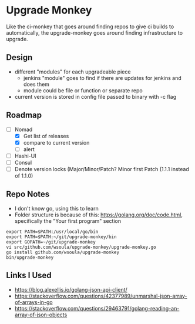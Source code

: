 Upgrade Monkey
===

Like the ci-monkey that goes around finding repos to give ci builds to automatically,
the upgrade-monkey goes around finding infrastructure to upgrade.

Design
---
* different "modules" for each upgradeable piece
  * jenkins "module" goes to find if there are updates for jenkins and does them
  * module could be file or function or separate repo
* current version is stored in config file passed to binary with -c flag

Roadmap
---
- [ ] Nomad
  - [x] Get list of releases
  - [x] compare to current version
  - [ ] alert
- [ ] Hashi-UI
- [ ] Consul
- [ ] Denote version locks (Major/Minor/Patch? Minor first Patch (1.1.1 instead of 1.1.0)

Repo Notes
---
* I don't know go, using this to learn
* Folder structure is because of this: https://golang.org/doc/code.html, specifically the "Your first program" section

```
export PATH=$PATH:/usr/local/go/bin
export PATH=$PATH:~/git/upgrade-monkey/bin
export GOPATH=~/git/upgrade-monkey
vi src/github.com/wsoula/upgrade-monkey/upgrade-monkey.go
go install github.com/wsoula/upgrade-monkey
bin/upgrade-monkey
```

Links I Used
---
* https://blog.alexellis.io/golang-json-api-client/
* https://stackoverflow.com/questions/42377989/unmarshal-json-array-of-arrays-in-go
* https://stackoverflow.com/questions/29463791/golang-reading-an-array-of-json-objects
